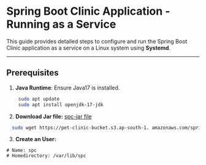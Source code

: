 
# Spring Boot Clinic Application - Running as a Service

This guide provides detailed steps to configure and run the Spring Boot Clinic application as a service on a Linux system using **Systemd**.

---

## Prerequisites

1. **Java Runtime**: Ensure Java17 is installed.
   ```bash
    sudo apt update
    sudo apt install openjdk-17-jdk
    ```

2. **Download Jar file:** 
  [spc-jar file](https://pet-clinic-bucket.s3.ap-south-1.amazonaws.com/spring-petclinic-3.2.0-SNAPSHOT.jar) 
  ```bash
    sudo wget https://pet-clinic-bucket.s3.ap-south-1. amazonaws.com/spring-petclinic-3.2.0-SNAPSHOT.jar
  ```
3. **Create an User:**
```
# Name: spc
# Homedirectory: /var/lib/spc

    


